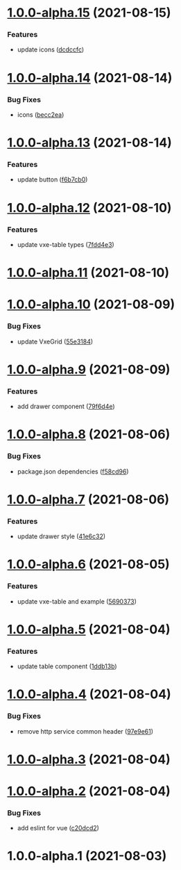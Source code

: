 # [1.0.0-alpha.15](https://github.com/fatesigner/antdvx/compare/v1.0.0-alpha.14...v1.0.0-alpha.15) (2021-08-15)


### Features

* update icons ([dcdccfc](https://github.com/fatesigner/antdvx/commit/dcdccfc44585828746a182e4cb94ef2b8e4feeb0))

# [1.0.0-alpha.14](https://github.com/fatesigner/antdvx/compare/v1.0.0-alpha.13...v1.0.0-alpha.14) (2021-08-14)


### Bug Fixes

* icons ([becc2ea](https://github.com/fatesigner/antdvx/commit/becc2eaa00b26d5bb8e670f55ba3764ae9083a8d))

# [1.0.0-alpha.13](https://github.com/fatesigner/antdvx/compare/v1.0.0-alpha.12...v1.0.0-alpha.13) (2021-08-14)


### Features

* update button ([f6b7cb0](https://github.com/fatesigner/antdvx/commit/f6b7cb02607a19b004343cbc6191345d6af7af98))

# [1.0.0-alpha.12](https://github.com/fatesigner/antdvx/compare/v1.0.0-alpha.11...v1.0.0-alpha.12) (2021-08-10)


### Features

* update vxe-table types ([7fdd4e3](https://github.com/fatesigner/antdvx/commit/7fdd4e34db0282d82e1e32a388f0fb1ac4a729f8))

# [1.0.0-alpha.11](https://github.com/fatesigner/antdvx/compare/v1.0.0-alpha.10...v1.0.0-alpha.11) (2021-08-10)

# [1.0.0-alpha.10](https://github.com/fatesigner/antdvx/compare/v1.0.0-alpha.9...v1.0.0-alpha.10) (2021-08-09)


### Bug Fixes

* update VxeGrid ([55e3184](https://github.com/fatesigner/antdvx/commit/55e31846ed669e40cb1dcfb16e6bda354ccfc48e))

# [1.0.0-alpha.9](https://github.com/fatesigner/antdvx/compare/v1.0.0-alpha.8...v1.0.0-alpha.9) (2021-08-09)


### Features

* add drawer component ([79f6d4e](https://github.com/fatesigner/antdvx/commit/79f6d4e7deb9c5c059fa0269675b9e34afec187a))

# [1.0.0-alpha.8](https://github.com/fatesigner/antdvx/compare/v1.0.0-alpha.7...v1.0.0-alpha.8) (2021-08-06)


### Bug Fixes

* package.json dependencies ([f58cd96](https://github.com/fatesigner/antdvx/commit/f58cd96ea94ec1b5b5050d356b3e3444b7a5ccb8))

# [1.0.0-alpha.7](https://github.com/fatesigner/antdvx/compare/v1.0.0-alpha.6...v1.0.0-alpha.7) (2021-08-06)


### Features

* update drawer style ([41e6c32](https://github.com/fatesigner/antdvx/commit/41e6c32c472b7030a4909d85ad13867b12e1c141))

# [1.0.0-alpha.6](https://github.com/fatesigner/antdvx/compare/v1.0.0-alpha.5...v1.0.0-alpha.6) (2021-08-05)


### Features

* update vxe-table and example ([5690373](https://github.com/fatesigner/antdvx/commit/569037303c886fb79280c9dd08f8683ab6f121a2))

# [1.0.0-alpha.5](https://github.com/fatesigner/antdvx/compare/v1.0.0-alpha.4...v1.0.0-alpha.5) (2021-08-04)


### Features

* update table component ([1ddb13b](https://github.com/fatesigner/antdvx/commit/1ddb13b39e0c9b997ff1e83d8d4c2e4cf267ecba))

# [1.0.0-alpha.4](https://github.com/fatesigner/antdvx/compare/v1.0.0-alpha.3...v1.0.0-alpha.4) (2021-08-04)


### Bug Fixes

* remove http service common header ([97e9e61](https://github.com/fatesigner/antdvx/commit/97e9e61dad982365c3b73faf95dee73c2548fb41))

# [1.0.0-alpha.3](https://github.com/fatesigner/antdvx/compare/v1.0.0-alpha.2...v1.0.0-alpha.3) (2021-08-04)

# [1.0.0-alpha.2](https://github.com/fatesigner/antdvx/compare/v1.0.0-alpha.1...v1.0.0-alpha.2) (2021-08-04)


### Bug Fixes

* add eslint for vue ([c20dcd2](https://github.com/fatesigner/antdvx/commit/c20dcd254817127124e7e7b2a3aa6b9f6d58c2bf))

# 1.0.0-alpha.1 (2021-08-03)
